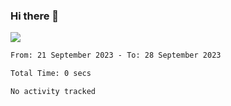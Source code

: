 ### Hi there 👋️

![](https://komarev.com/ghpvc/?username=Loner1024)

<!--START_SECTION:waka-->

```txt
From: 21 September 2023 - To: 28 September 2023

Total Time: 0 secs

No activity tracked
```

<!--END_SECTION:waka-->



